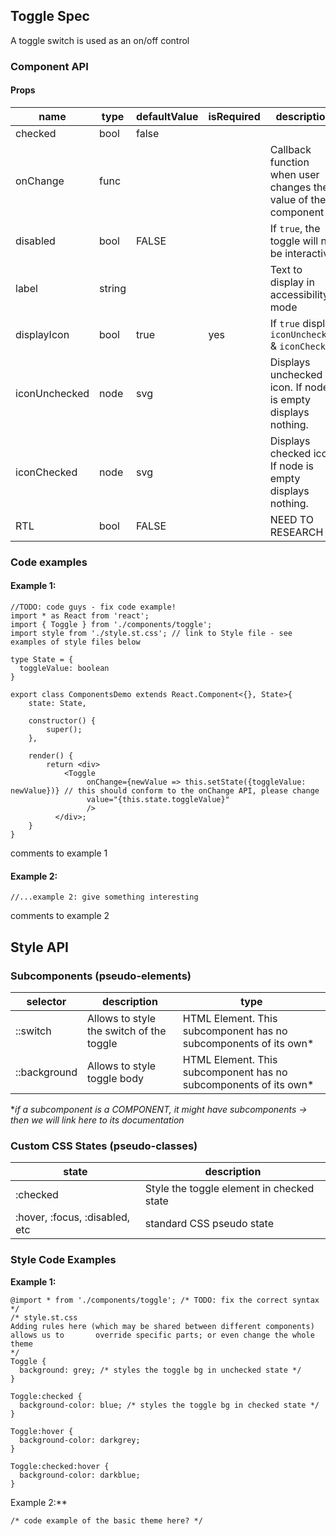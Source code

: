 ## Toggle Spec

A toggle switch is used as an on/off control



### Component API

#### Props

| name          | type   | defaultValue | isRequired | description                              |
| ------------- | ------ | ------------ | :--------- | ---------------------------------------- |
| checked       | bool   | false        |            |                                          |
| onChange      | func   |              |            | Callback function when user changes the value of the component |
| disabled      | bool   | FALSE        |            | If `true`, the toggle will not be interactive |
| label         | string |              |            | Text to display in accessibility mode    |
| displayIcon   | bool   | true         | yes        | If `true` display `iconUnchecked` & `iconChecked` |
| iconUnchecked | node   | svg          |            | Displays unchecked icon. If node is empty  displays nothing. |
| iconChecked   | node   | svg          |            | Displays checked icon. If node is empty  displays nothing. |
| RTL           | bool   | FALSE        |            | NEED TO RESEARCH                         |



### Code examples

#### Example 1:

```
//TODO: code guys - fix code example!
import * as React from 'react';
import { Toggle } from './components/toggle';
import style from './style.st.css'; // link to Style file - see examples of style files below

type State = {
  toggleValue: boolean
}

export class ComponentsDemo extends React.Component<{}, State>{
  	state: State,
    
    constructor() {
        super();
    },

    render() {
        return <div>
            <Toggle 
                 onChange={newValue => this.setState({toggleValue: newValue})} // this should conform to the onChange API, please change 
              	 value="{this.state.toggleValue}"
                 />
          </div>;
    }
}
```

comments to example 1

#### Example 2:

```
//...example 2: give something interesting
```

comments to example 2



## Style API

### Subcomponents (pseudo-elements)

| selector     | description                              | type                                     |
| ------------ | ---------------------------------------- | ---------------------------------------- |
| ::switch     | Allows to style the switch of the toggle | HTML Element. This subcomponent has no subcomponents of its own* |
| ::background | Allows to style toggle body              | HTML Element. This subcomponent has no subcomponents of its own* |

**if a subcomponent is a COMPONENT, it might have subcomponents -> then we will link here to its documentation*



### Custom CSS States (pseudo-classes)

| state                          | description                              |
| ------------------------------ | ---------------------------------------- |
| :checked                       | Style the toggle element in checked state |
| :hover, :focus, :disabled, etc | standard CSS pseudo state                |



### Style Code Examples

**Example 1:**

```
@import * from './components/toggle'; /* TODO: fix the correct syntax */
/* style.st.css 
Adding rules here (which may be shared between different components) allows us to 	    override specific parts; or even change the whole theme
*/
Toggle {
  background: grey; /* styles the toggle bg in unchecked state */
}

Toggle:checked {
  background-color: blue; /* styles the toggle bg in checked state */
}

Toggle:hover {
  background-color: darkgrey;
}

Toggle:checked:hover {
  background-color: darkblue;
}
```



Example 2:**

```
/* code example of the basic theme here? */
```